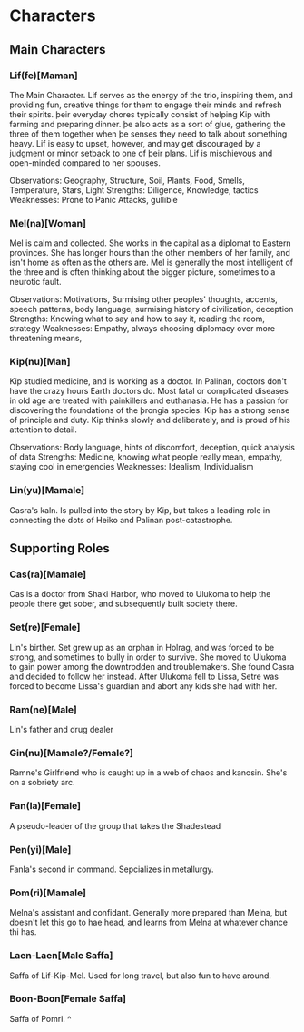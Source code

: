 # Characters

## Main Characters

### Lif(fe)[Maman]

The Main Character. Lif serves as the energy of the trio, inspiring them, and providing fun, creative things for them to engage their minds and refresh their spirits. þeir everyday chores typically consist of helping Kip with farming and preparing dinner. þe also acts as a sort of glue, gathering the three of them together when þe senses they need to talk about something heavy. Lif is easy to upset, however, and may get discouraged by a judgment or minor setback to one of þeir plans. Lif is mischievous and open-minded compared to her spouses.

Observations: Geography, Structure, Soil, Plants, Food, Smells, Temperature, Stars, Light
Strengths: Diligence, Knowledge, tactics
Weaknesses: Prone to Panic Attacks, gullible

### Mel(na)[Woman]

Mel is calm and collected. She works in the capital as a diplomat to Eastern provinces. She has longer hours than the other members of her family, and isn't home as often as the others are. Mel is generally the most intelligent of the three and is often thinking about the bigger picture, sometimes to a neurotic fault.

Observations: Motivations, Surmising other peoples' thoughts, accents, speech patterns, body language, surmising history of civilization, deception
Strengths: Knowing what to say and how to say it, reading the room, strategy
Weaknesses: Empathy, always choosing diplomacy over more threatening means,

### Kip(nu)[Man]

Kip studied medicine, and is working as a doctor. In Palinan, doctors don't have the crazy hours Earth doctors do. Most fatal or complicated diseases in old age are treated with painkillers and euthanasia. He has a passion for discovering the foundations of the þrongia species. Kip has a strong sense of principle and duty. Kip thinks slowly and deliberately, and is proud of his attention to detail.

Observations: Body language, hints of discomfort, deception, quick analysis of data
Strengths: Medicine, knowing what people really mean, empathy, staying cool in emergencies
Weaknesses: Idealism, Individualism

### Lin(yu)[Mamale]

Casra's kaln. Is pulled into the story by Kip, but takes a leading role in connecting the dots of Heiko and Palinan post-catastrophe.

## Supporting Roles

### Cas(ra)[Mamale]

Cas is a doctor from Shaki Harbor, who moved to Ulukoma to help the people there get sober, and subsequently built society there.

### Set(re)[Female]

Lin's birther. Set grew up as an orphan in Holrag, and was forced to be strong, and sometimes to bully in order to survive. She moved to Ulukoma
to gain power among the downtrodden and troublemakers. She found Casra and decided to follow her instead. After Ulukoma fell to Lissa, Setre was forced to become Lissa's guardian and abort any kids she had with her.

### Ram(ne)[Male]

Lin's father and drug dealer

### Gin(nu)[Mamale?/Female?]

Ramne's Girlfriend who is caught up in a web of chaos and kanosin. She's on a sobriety arc.

### Fan(la)[Female]

A pseudo-leader of the group that takes the Shadestead

### Pen(yi)[Male]

Fanla's second in command. Sepcializes in metallurgy.

### Pom(ri)[Mamale]

Melna's assistant and confidant. Generally more prepared than Melna, but doesn't let this go to hae head, and learns from Melna at whatever chance thi has.

### Laen-Laen[Male Saffa]

Saffa of Lif-Kip-Mel. Used for long travel, but also fun to have around.

### Boon-Boon[Female Saffa]

Saffa of Pomri. ^
